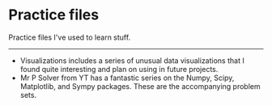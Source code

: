 # Practice files

Practice files I've used to learn stuff.

---

- Visualizations includes a series of unusual data visualizations that I found quite interesting and plan on using in future projects.
- Mr P Solver from YT has a fantastic series on the Numpy, Scipy, Matplotlib, and Sympy packages. These are the accompanying problem sets.
